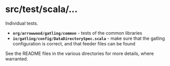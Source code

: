 # src/test/scala/...

Individual tests.

* **`org/arrowwood/gatling/common`** - tests of the common libraries
* **`io/gatling/config/DataDirectorySpec.scala`** - make sure that the gatling
configuration is correct, and that feeder files can be found

See the README files in the various directories for more details, where
warranted.
